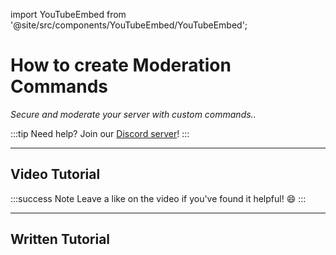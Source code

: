 import YouTubeEmbed from '@site/src/components/YouTubeEmbed/YouTubeEmbed';

# How to create Moderation Commands
*Secure and moderate your server with custom commands..*

:::tip
Need help? Join our [Discord server](https://dsc.gg/inventutor)!
:::

***

## Video Tutorial

<YouTubeEmbed videoId="ma3aPSiFy5U" title="How to create Moderation Commands" />

:::success Note
Leave a like on the video if you've found it helpful! 😄
:::

***

## Written Tutorial


